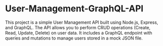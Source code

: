 # User-Management-GraphQL-API
 This project is a simple User Management API built using Node.js, Express, and GraphQL. The API allows you to perform CRUD operations (Create, Read, Update, Delete) on user data. It includes a GraphQL endpoint with queries and mutations to manage users stored in a mock JSON file.
